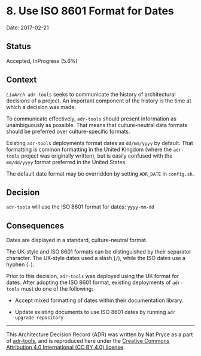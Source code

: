 # 8. Use ISO 8601 Format for Dates

Date: 2017-02-21

## Status

Accepted, InProgress (5.6%)

## Context

*`LioArch `*`adr-tools` seeks to communicate the history of architectural decisions of a
project.  An important component of the history is the time at which a decision
was made.

To communicate effectively, `adr-tools` should present information as
unambiguously as possible.  That means that culture-neutral data formats should
be preferred over culture-specific formats.

Existing `adr-tools` deployments format  dates as `dd/mm/yyyy` by default.  That
formatting is common formatting in the United Kingdom (where the `adr-tools`
project was originally written), but is easily confused with the `mm/dd/yyyy`
format preferred in the United States.

The default date format may be overridden by setting `ADR_DATE` in `config.sh`.

## Decision

`adr-tools` will use the ISO 8601 format for dates:  `yyyy-mm-dd`

## Consequences

Dates are displayed in a standard, culture-neutral format.

The UK-style and ISO 8601 formats can be distinguished by their separator
character.  The UK-style dates used a slash (`/`), while the ISO dates use a
hyphen (`-`).

Prior to this decision, `adr-tools` was deployed using the UK format for dates.
After adopting the ISO 8601 format, existing deployments of `adr-tools` must do
one of the following:

* Accept mixed formatting of dates within their documentation library.

* Update existing documents to use ISO 8601 dates by running `adr upgrade-repository`

---

This Architecture Decision Record (ADR) was written by Nat Pryce as a part of [adr-tools](https://github.com/npryce/adr-tools), and is reproduced here under the [Creative Commons Attribution 4.0 International (CC BY 4.0) license](https://creativecommons.org/licenses/by/4.0/).